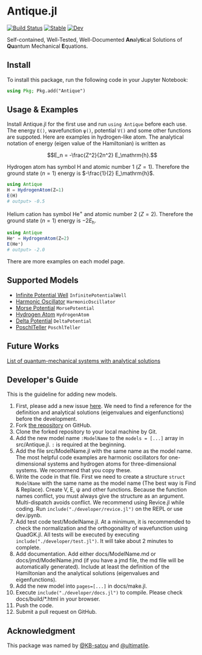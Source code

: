 # Antique.jl

[![Build Status](https://github.com/ohno/Antique.jl/actions/workflows/CI.yml/badge.svg?branch=main)](https://github.com/ohno/Antique.jl/actions/workflows/CI.yml?query=branch%3Amain) 
[![Stable](https://img.shields.io/badge/docs-stable-blue.svg)](https://ohno.github.io/Antique.jl/stable/)
[![Dev](https://img.shields.io/badge/docs-dev-blue.svg)](https://ohno.github.io/Antique.jl/dev/)

Self-contained, Well-Tested, Well-Documented **An**aly**ti**cal Solutions of **Qu**antum Mechanical **E**quations.

## Install

To install this package, run the following code in your Jupyter Notebook:

```julia
using Pkg; Pkg.add("Antique")
```

## Usage & Examples

Install Antique.jl for the first use and run `using Antique` before each use. The energy `E()`, wavefunction `ψ()`, potential `V()` and some other functions are suppoted. Here are examples in hydrogen-like atom. The analytical notation of energy (eigen value of the Hamiltonian) is written as

```math
E_n = -\frac{Z^2}{2n^2} E_\mathrm{h}.
```

Hydrogen atom has symbol $\mathrm{H}$ and atomic number 1 ($Z=1$). Therefore the ground state ($n=1$) energy is $-\frac{1}{2} E_\mathrm{h}$.

```julia
using Antique
H = HydrogenAtom(Z=1)
E(H)
# output> -0.5
```

Helium cation has symbol $\mathrm{He}^+$ and atomic number 2 ($Z=2$). Therefore the ground state ($n=1$) energy is $-2 E_\mathrm{h}$.

```julia
using Antique
He⁺ = HydrogenAtom(Z=2)
E(He⁺)
# output> -2.0
```

There are more examples on each model page.

## Supported Models

- [Infinite Potential Well](https://ohno.github.io/Antique.jl/dev/InfinitePotentialWell/) `InfinitePotentialWell`
- [Harmonic Oscillator](https://ohno.github.io/Antique.jl/dev/HarmonicOscillator/) `HarmonicOscillator`
- [Morse Potential](https://ohno.github.io/Antique.jl/dev/MorsePotential/) `MorsePotential`
- [Hydrogen Atom](https://ohno.github.io/Antique.jl/dev/HydrogenAtom/) `HydrogenAtom`
- [Delta Potential](https://ohno.github.io/Antique.jl/dev/DeltaPotential/) `DeltaPotential`
- [PoschlTeller](https://ohno.github.io/Antique.jl/dev/PoschlTeller/) `PoschlTeller`

## Future Works

[List of quantum-mechanical systems with analytical solutions](https://en.wikipedia.org/wiki/List_of_quantum-mechanical_systems_with_analytical_solutions)

## Developer's Guide

This is the guideline for adding new models.

1. First, please add a new issue [here](https://github.com/ohno/Antique.jl/issues). We need to find a reference for the definition and analytical solutions (eigenvalues and eigenfunctions) before the development.
2. Fork [the repository](https://github.com/ohno/Antique.jl) on GitHub.
3. Clone the forked repository to your local machine by Git.
4. Add the new model name `:ModelName` to the `models = [...]` array in src/Antique.jl. `:` is required at the beginning.
5. Add the file src/ModelName.jl with the same name as the model name. The most helpful code examples are harmonic oscillators for one-dimensional systems and hydrogen atoms for three-dimensional systems. We recommend that you copy these.
6. Write the code in that file. First we need to create a structure `struct ModelName` with the same name as the model name (The best way is Find & Replace). Create V, E, ψ and other functions. Because the function names conflict, you must always give the structure as an argument. Multi-dispatch avoids conflict. We recommend using Revice.jl while coding. Run `include("./developer/revice.jl")` on the REPL or use dev.ipynb.
7. Add test code test/ModelName.jl. At a minimum, it is recommended to check the normalization and the orthogonality of wavefunction using QuadGK.jl. All tests will be executed by executing `include("./developer/test.jl")`. It will take about 2 minutes to complete.
8. Add documentation. Add either docs/ModelName.md or docs/jmd/ModelName.jmd (if you have a jmd file, the md file will be automatically generated). Include at least the definition of the Hamiltonian and the analytical solutions (eigenvalues and eigenfunctions).
9. Add the new model into `pages=[...]` in docs/make.jl.
10. Execute `include("./developer/docs.jl")` to compile. Please check docs/build/*.html in your browser.
11. Push the code.
12. Submit a pull request on GitHub.

## Acknowledgment

This package was named by [@KB-satou](https://github.com/KB-satou) and [@ultimatile](https://github.com/ultimatile).
